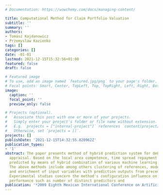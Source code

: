 ```yaml
---
# Documentation: https://wowchemy.com/docs/managing-content/

title: Computational Method for Claim Portfolio Valuation
subtitle: ''
summary: ''
authors:
- Tomasz Kajdanowicz
- Przemyslaw Kazienko
tags: []
categories: []
date: -01-01
lastmod: 2021-12-15T15:32:56+01:00
featured: false
draft: false

# Featured image
# To use, add an image named `featured.jpg/png` to your page's folder.
# Focal points: Smart, Center, TopLeft, Top, TopRight, Left, Right, BottomLeft, Bottom, BottomRight.
image:
  caption: ''
  focal_point: ''
  preview_only: false

# Projects (optional).
#   Associate this post with one or more of your projects.
#   Simply enter your project's folder or file name without extension.
#   E.g. `projects = ["internal-project"]` references `content/project/deep-learning/index.md`.
#   Otherwise, set `projects = []`.
projects: []
publishDate: '2021-12-15T14:32:55.820962Z'
publication_types:
- '1'
abstract: The paper presents method of hybrid prediction system for debt portfolio
  appraisal. Based on the local area competence, time spread repayment values are
  predicted by means of hybrid combination of various machine learning techniques.
  The above methods include among others clustering of references, model selection
  and enrichment of input variables with prediction outputs from preceding periods.
  Experimental studies concern the method's configuration influence on its general
  performance such as number of distinct predictors and
publication: '*2009 Eighth Mexican International Conference on Artificial Intelligence*'
---
```

